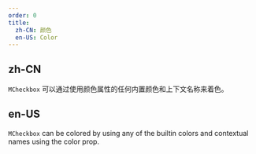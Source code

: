 ```yaml
---
order: 0
title:
  zh-CN: 颜色
  en-US: Color
---
```


## zh-CN

`MCheckbox` 可以通过使用颜色属性的任何内置颜色和上下文名称来着色。

## en-US

`MCheckbox` can be colored by using any of the builtin colors and contextual names using the color prop.

